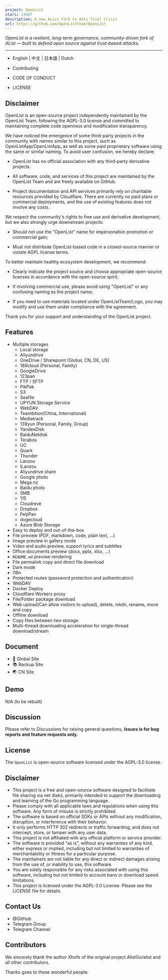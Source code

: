 ```yaml
---
project: OpenList
stars: 13647
description: A new AList Fork to Anti Trust Crisis
url: https://github.com/OpenListTeam/OpenList
---
```


_OpenList is a resilient, long-term governance, community-driven fork of AList — built to defend open source against trust-based attacks._

* * *

-   English | 中文 | 日本語 | Dutch
    
-   Contributing
    
-   CODE OF CONDUCT
    
-   LICENSE
    

Disclaimer
----------

OpenList is an open-source project independently maintained by the OpenList Team, following the AGPL-3.0 license and committed to maintaining complete code openness and modification transparency.

We have noticed the emergence of some third-party projects in the community with names similar to this project, such as OpenListApp/OpenListApp, as well as some paid proprietary software using the same or similar naming. To avoid user confusion, we hereby declare:

-   OpenList has no official association with any third-party derivative projects.
    
-   All software, code, and services of this project are maintained by the OpenList Team and are freely available on GitHub.
    
-   Project documentation and API services primarily rely on charitable resources provided by Cloudflare. There are currently no paid plans or commercial deployments, and the use of existing features does not involve any costs.
    

We respect the community's rights to free use and derivative development, but we also strongly urge downstream projects:

-   Should not use the "OpenList" name for impersonation promotion or commercial gain;
    
-   Must not distribute OpenList-based code in a closed-source manner or violate AGPL license terms.
    

To better maintain healthy ecosystem development, we recommend:

-   Clearly indicate the project source and choose appropriate open-source licenses in accordance with the open-source spirit;
    
-   If involving commercial use, please avoid using "OpenList" or any confusing naming as the project name;
    
-   If you need to use materials located under OpenListTeam/Logo, you may modify and use them under compliance with the agreement.
    

Thank you for your support and understanding of the OpenList project.

Features
--------

-   Multiple storages
    -   Local storage
    -   Aliyundrive
    -   OneDrive / Sharepoint (Global, CN, DE, US)
    -   189cloud (Personal, Family)
    -   GoogleDrive
    -   123pan
    -   FTP / SFTP
    -   PikPak
    -   S3
    -   Seafile
    -   UPYUN Storage Service
    -   WebDAV
    -   Teambition(China, International)
    -   Mediatrack
    -   139yun (Personal, Family, Group)
    -   YandexDisk
    -   BaiduNetdisk
    -   Terabox
    -   UC
    -   Quark
    -   Thunder
    -   Lanzou
    -   ILanzou
    -   Aliyundrive share
    -   Google photo
    -   Mega.nz
    -   Baidu photo
    -   SMB
    -   115
    -   Cloudreve
    -   Dropbox
    -   FeijiPan
    -   dogecloud
    -   Azure Blob Storage
-   Easy to deploy and out-of-the-box
-   File preview (PDF, markdown, code, plain text, ...)
-   Image preview in gallery mode
-   Video and audio preview, support lyrics and subtitles
-   Office documents preview (docx, pptx, xlsx, ...)
-   `README.md` preview rendering
-   File permalink copy and direct file download
-   Dark mode
-   I18n
-   Protected routes (password protection and authentication)
-   WebDAV
-   Docker Deploy
-   Cloudflare Workers proxy
-   File/Folder package download
-   Web upload(Can allow visitors to upload), delete, mkdir, rename, move and copy
-   Offline download
-   Copy files between two storage
-   Multi-thread downloading acceleration for single-thread download/stream

Document
--------

-   📘 Global Site
-   📚 Backup Site
-   🌏 CN Site

Demo
----

N/A (to be rebuilt)

Discussion
----------

Please refer to _Discussions_ for raising general questions, **_Issues_ is for bug reports and feature requests only.**

License
-------

The `OpenList` is open-source software licensed under the AGPL-3.0 license.

Disclaimer
----------

-   This project is a free and open-source software designed to facilitate file sharing via net disks, primarily intended to support the downloading and learning of the Go programming language.
-   Please comply with all applicable laws and regulations when using this software. Any form of misuse is strictly prohibited.
-   The software is based on official SDKs or APIs without any modification, disruption, or interference with their behavior.
-   It only performs HTTP 302 redirects or traffic forwarding, and does not intercept, store, or tamper with any user data.
-   This project is not affiliated with any official platform or service provider.
-   The software is provided "as is", without any warranties of any kind, either express or implied, including but not limited to warranties of merchantability or fitness for a particular purpose.
-   The maintainers are not liable for any direct or indirect damages arising from the use of, or inability to use, this software.
-   You are solely responsible for any risks associated with using this software, including but not limited to account bans or download speed limitations.
-   This project is licensed under the AGPL-3.0 License. Please see the LICENSE file for details.

Contact Us
----------

-   @GitHub
-   Telegram Group
-   Telegram Channel

Contributors
------------

We sincerely thank the author Xhofe of the original project AlistGo/alist and all other contributors.

Thanks goes to these wonderful people:
